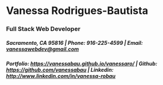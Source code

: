 # Vanessa Rodrigues-Bautista
### Full Stack Web Developer
##### Sacramento, CA 95816 | Phone: 916-225-4599 | Email: vanessawebdev@gmail.com

##### Portfolio: https://vanessabau.github.io/vanessaro/  | Github: https://github.com/vanessabau | Linkedin: http://www.linkedin.com/in/vanessa-robau


